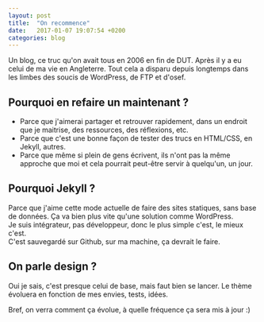 ```yaml
---
layout: post
title:  "On recommence"
date:   2017-01-07 19:07:54 +0200
categories: blog
---
```


Un blog, ce truc qu'on avait tous en 2006 en fin de DUT. Après il y a eu celui de ma vie en Angleterre.
Tout cela a disparu depuis longtemps dans les limbes des soucis de WordPress, de FTP et d'osef.

## Pourquoi en refaire un maintenant ?

- Parce que j'aimerai partager et retrouver rapidement, dans un endroit que je maitrise, des ressources, des réflexions, etc.
- Parce que c'est une bonne façon de tester des trucs en HTML/CSS, en Jekyll, autres.
- Parce que même si plein de gens écrivent, ils n'ont pas la même approche que moi et cela pourrait peut-être servir à quelqu'un, un jour.

## Pourquoi Jekyll ?

Parce que j'aime cette mode actuelle de faire des sites statiques, sans base de données. Ça va bien plus vite qu'une solution comme WordPress.<br>
Je suis intégrateur, pas développeur, donc le plus simple c'est, le mieux c'est.<br>
C'est sauvegardé sur Github, sur ma machine, ça devrait le faire.

## On parle design ?

Oui je sais, c'est presque celui de base, mais faut bien se lancer.
Le thème évoluera en fonction de mes envies, tests, idées.

Bref, on verra comment ça évolue, à quelle fréquence ça sera mis à jour :)
